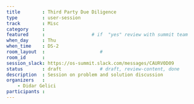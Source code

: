 ```yaml
---
title        : Third Party Due Diligence
type         : user-session
track        : Misc
category     :
featured     :                 # if  "yes" review with summit team
when_day     : Thu
when_time    : DS-2
room_layout  :                    #
room_id      :
session_slack: https://os-summit.slack.com/messages/CAURV0D09
status       : draft              # draft, review-content, done
description  : Session on problem and solution discussion
organizers   :
    - Didar Gelici
participants :
---
```


<!--(add intro)

## Why
Every company has their own third party due diligence methods. Mostly a mix of questionnaires, open source investigations, sometimes onsite assessments. This is not efficient in today's world as poor vendors are forced to spend 100s of hours each year filling in questionniares with same or similar questions over and over again.
## What
I believe we should have a restricted opensource platform where the members would agree on a framework and scoring system for third party due diigence from cyber perspective. (later may be expanded in other compliance areas too)
This should perform the evaluation, follow-up assessments annually (or at major changes like M&As), tracking for resoltuions of the findings..
Things to consider:
Are we assessing the corporate controls of the vendor or their solution's security, or both?
What framework or frameworks best suited for this? MITRE, NIST, ISO??
Scores on maturity, flags on category of information classification that is recommended to be shared with the vendor (i.e. do not share non-public information with this vendor until they remediate findigns A, B, C)
Funding for the activites - should we form a consortium like what FS-ISAC does for threat intelligence? 
If the third party is critical outsourcing partner, would the standard evaluation be sufficient, or should there be additional things to consider.
## Outcomes
Hard to tell, this session will be a good start on shaping the future of this activity.
## Who
In last ten years, every job I had included third party assurance work and I kept sending similar questionnaires to same vendors over and over. This needs to be improved and in this era of open sourcing everything, I believe we can do better if we came up with a shared model for third party due diligence.
## References-->
